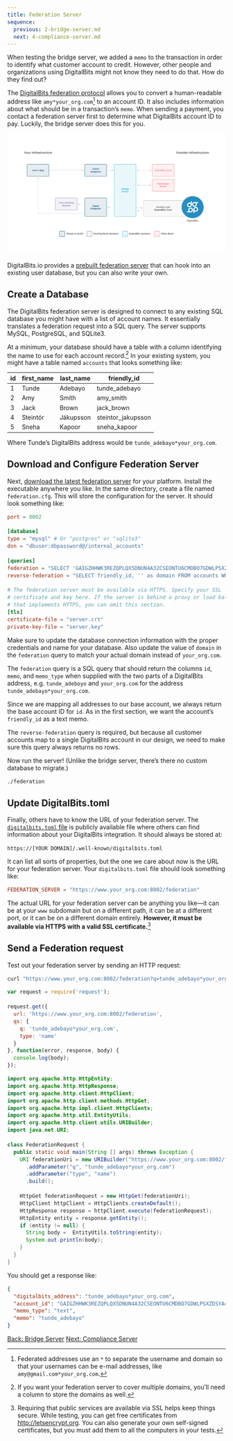 ```yaml
---
title: Federation Server
sequence:
  previous: 2-bridge-server.md
  next: 4-compliance-server.md
---
```


When testing the bridge server, we added a `memo` to the transaction in order to identify what customer account to credit. However, other people and organizations using DigitalBits might not know they need to do that. How do they find out?

The [DigitalBits federation protocol](https://github.com/xdbfoundation/docs/tree/master/guides/anchor/../concepts/federation.md) allows you to convert a human-readable address like `amy*your_org.com`[^friendly_names] to an account ID. It also includes information about what should be in a transaction’s `memo`. When sending a payment, you contact a federation server first to determine what DigitalBits account ID to pay. Luckily, the bridge server does this for you.

![Payment flow diagram](assets/Federation-Server-Diagram-v2.png)

DigitalBits.io provides a [prebuilt federation server](https://github.com/xdbfoundation/go/tree/master/services/federation) that can hook into an existing user database, but you can also write your own.


## Create a Database

The DigitalBits federation server is designed to connect to any existing SQL database you might have with a list of account names. It essentially translates a federation request into a SQL query. The server supports MySQL, PostgreSQL, and SQLite3.

At a minimum, your database should have a table with a column identifying the name to use for each account record.[^federation_tables] In your existing system, you might have a table named `accounts` that looks something like:

| id | first_name | last_name | friendly_id         |
|----|------------|-----------|---------------------|
| 1  | Tunde      | Adebayo   | tunde_adebayo       |
| 2  | Amy        | Smith     | amy_smith           |
| 3  | Jack       | Brown     | jack_brown          |
| 4  | Steintór   | Jákupsson | steintor_jakupsson  |
| 5  | Sneha      | Kapoor    | sneha_kapoor        |

Where Tunde’s DigitalBits address would be `tunde_adebayo*your_org.com`.


## Download and Configure Federation Server

Next, [download the latest federation server](https://github.com/xdbfoundation/go/releases) for your platform. Install the executable anywhere you like. In the same directory, create a file named `federation.cfg`. This will store the configuration for the server. It should look something like:

<code-example name="federation.cfg">

```toml
port = 8002

[database]
type = "mysql" # Or "postgres" or "sqlite3"
dsn = "dbuser:dbpassword@/internal_accounts"

[queries]
federation = "SELECT 'GAIGZHHWK3REZQPLQX5DNUN4A32CSEONTU6CMDBO7GDWLPSXZDSYA4BU' as id, friendly_id as memo, 'text' as memo_type FROM accounts WHERE friendly_id = ? AND ? = 'your_org.com'"
reverse-federation = "SELECT friendly_id, '' as domain FROM accounts WHERE ? = ''"

# The federation server must be available via HTTPS. Specify your SSL
# certificate and key here. If the server is behind a proxy or load balancer
# that implements HTTPS, you can omit this section.
[tls]
certificate-file = "server.crt"
private-key-file = "server.key"
```

</code-example>

Make sure to update the database connection information with the proper credentials and name for your database. Also update the value of `domain` in the `federation` query to match your actual domain instead of `your_org.com`.

The `federation` query is a SQL query that should return the columns `id`, `memo`, and `memo_type` when supplied with the two parts of a DigitalBits address, e.g. `tunde_adeboyo` and `your_org.com` for the address `tunde_adebayo*your_org.com`.

Since we are mapping all addresses to our base account, we always return the base account ID for `id`. As in the first section, we want the account’s `friendly_id` as a text memo.

The `reverse-federation` query is required, but because all customer accounts map to a single DigitalBits account in our design, we need to make sure this query always returns no rows.

Now run the server! (Unlike the bridge server, there’s there no custom database to migrate.)

```bash
./federation
```


## Update DigitalBits.toml

Finally, others have to know the URL of your federation server. The [`digitalbits.toml` file](https://github.com/xdbfoundation/docs/tree/master/guides/anchor/../concepts/digitalbits-toml.md) is publicly available file where others can find information about your DigitalBits integration. It should always be stored at:

`https://[YOUR DOMAIN]/.well-known/digitalbits.toml`

It can list all sorts of properties, but the one we care about now is the URL for your federation server. Your `digitalbits.toml` file should look something like:

<code-example name="digitalbits.toml">

```toml
FEDERATION_SERVER = "https://www.your_org.com:8002/federation"
```

</code-example>

The actual URL for your federation server can be anything you like—it can be at your `www` subdomain but on a different path, it can be at a different port, or it can be on a different domain entirely. **However, it must be available via HTTPS with a valid SSL certificate.**[^ssl]


## Send a Federation request

Test out your federation server by sending an HTTP request:

<code-example name="Request a Federation Info">

```bash
curl "https://www.your_org.com:8002/federation?q=tunde_adebayo*your_org.com&type=name"
```

```js
var request = require('request');

request.get({
  url: 'https://www.your_org.com:8002/federation',
  qs: {
    q: 'tunde_adebayo*your_org.com',
    type: 'name'
  }
}, function(error, response, body) {
  console.log(body);
});
```

```java
import org.apache.http.HttpEntity;
import org.apache.http.HttpResponse;
import org.apache.http.client.HttpClient;
import org.apache.http.client.methods.HttpGet;
import org.apache.http.impl.client.HttpClients;
import org.apache.http.util.EntityUtils;
import org.apache.http.client.utils.URIBuilder;
import java.net.URI;

class FederationRequest {
  public static void main(String [] args) throws Exception {
    URI federationUri = new URIBuilder("https://www.your_org.com:8002/federation")
      .addParameter("q", "tunde_adebayo*your_org.com")
      .addParameter("type", "name")
      .build();

    HttpGet federationRequest = new HttpGet(federationUri);
    HttpClient httpClient = HttpClients.createDefault();
    HttpResponse response = httpClient.execute(federationRequest);
    HttpEntity entity = response.getEntity();
    if (entity != null) {
      String body =  EntityUtils.toString(entity);
      System.out.println(body);
    }
  }
}
```

</code-example>

You should get a response like:

```json
{
  "digitalbits_address": "tunde_adebayo*your_org.com",
  "account_id": "GAIGZHHWK3REZQPLQX5DNUN4A32CSEONTU6CMDBO7GDWLPSXZDSYA4BU",
  "memo_type": "text",
  "memo": "tunde_adebayo"
}
```

<nav class="sequence-navigation">
  <a rel="prev" href="2-bridge-server.md">Back: Bridge Server</a>
  <a rel="next" href="4-compliance-server.md">Next: Compliance Server</a>
</nav>


[^friendly_names]: Federated addresses use an `*` to separate the username and domain so that your usernames can be e-mail addresses, like `amy@gmail.com*your_org.com`.

[^federation_tables]: If you want your federation server to cover multiple domains, you’ll need a column to store the domains as well.

[^ssl]: Requiring that public services are available via SSL helps keep things secure. While testing, you can get free certificates from http://letsencrypt.org. You can also generate your own self-signed certificates, but you must add them to all the computers in your tests.
